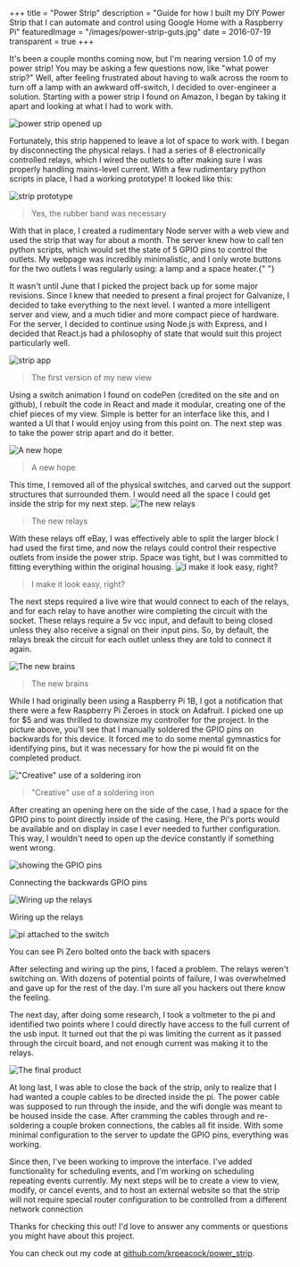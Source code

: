 +++
title = "Power Strip"
description = "Guide for how I built my DIY Power Strip that I can automate and control using Google Home with a Raspberry Pi"
featuredImage = "/images/power-strip-guts.jpg"
date = 2016-07-19
transparent = true
+++

It's been a couple months coming now, but I'm nearing version 1.0 of my
power strip! You may be asking a few questions now, like "what power strip?"
Well, after feeling frustrated about having to walk across the room to turn
off a lamp with an awkward off-switch, I decided to over-engineer a
solution.
Starting with a power strip I found on Amazon, I began by taking it apart
and looking at what I had to work with.

![power strip opened up](./power-strip-guts.jpg)

Fortunately, this strip happened to leave a lot of space to work with. I
began by disconnecting the physical relays. I had a series of 8
electronically controlled relays, which I wired the outlets to after making
sure I was properly handling mains-level current. With a few rudimentary
python scripts in place, I had a working prototype! It looked like this:


![strip prototype](./strip-prototype.jpg)

> Yes, the rubber band was necessary




With that in place, I created a rudimentary Node server with a web view and
used the strip that way for about a month. The server knew how to call ten
python scripts, which would set the state of 5 GPIO pins to control the
outlets. My webpage was incredibly minimalistic, and I only wrote buttons
for the two outlets I was regularly using: a lamp and a space heater.{" "}

It wasn't until June that I picked the project back up for some major
revisions. Since I knew that needed to present a final project for
Galvanize, I decided to take everything to the next level. I wanted a more
intelligent server and view, and a much tidier and more compact piece of
hardware. For the server, I decided to continue using Node.js with Express,
and I decided that React.js had a philosophy of state that would suit this
project particularly well.

![strip app](./strip-app.png)

> The first version of my new view

Using a switch animation I found on codePen (credited on the site and on
github), I rebuilt the code in React and made it modular, creating one of
the chief pieces of my view. Simple is better for an interface like this,
and I wanted a UI that I would enjoy using from this point on. The next step
was to take the power strip apart and do it better.

![A new hope](./gutted-strip.jpg)

> A new hope

This time, I removed all of the physical switches, and carved out the
support structures that surrounded them. I would need all the space I could
get inside the strip for my next step.
![The new relays](./strip-with-relays.jpg)

> The new relays

With these relays off eBay, I was effectively able to split the larger block
I had used the first time, and now the relays could control their respective
outlets from inside the power strip. Space was tight, but I was committed to
fitting everything within the original housing.
![I make it look easy, right?](./strip-wiring.jpg)

> I make it look easy, right?

The next steps required a live wire that would connect to each of the
relays, and for each relay to have another wire completing the circuit with
the socket. These relays require a 5v vcc input, and default to being closed
unless they also receive a signal on their input pins. So, by default, the
relays break the circuit for each outlet unless they are told to connect it
again.

![The new brains](./pi-zero.jpg)

> The new brains

While I had originally been using a Raspberry Pi 1B, I got a notification
that there were a few Raspberry Pi Zeroes in stock on Adafruit. I picked one
up for \$5 and was thrilled to downsize my controller for the project. In the
picture above, you'll see that I manually soldered the GPIO pins on
backwards for this device. It forced me to do some mental gymnastics for
identifying pins, but it was necessary for how the pi would fit on the
completed product.

!["Creative" use of a soldering iron](./glory-shot.jpg)

> "Creative" use of a soldering iron

After creating an opening here on the side of the case, I had a space for
the GPIO pins to point directly inside of the casing. Here, the Pi's ports
would be available and on display in case I ever needed to further
configuration. This way, I wouldn't need to open up the device constantly if
something went wrong.

<div className="gallery">
  <img src="./backward-pins.jpg" alt="showing the GPIO pins" />
  <p>Connecting the backwards GPIO pins</p>
  <img src="./strip-wiring.jpg" alt="Wiring up the relays" />
  <p>Wiring up the relays</p>
  <img src="tidying.jpg" alt="pi attached to the switch" />
  <p>
    You can see Pi Zero bolted onto the back with spacers
  </p>
</div>

After selecting and wiring up the pins, I faced a problem. The relays
weren't switching on. With dozens of potential points of failure, I was
overwhelmed and gave up for the rest of the day. I'm sure all you hackers
out there know the feeling.

The next day, after doing some research, I took a voltmeter to the pi and
identified two points where I could directly have access to the full current
of the usb input. It turned out that the pi was limiting the current as it
passed through the circuit board, and not enough current was making it to
the relays.


![The final product](./strip-head-on.jpg)

At long last, I was able to close the back of the strip, only to realize
that I had wanted a couple cables to be directed inside the pi. The power
cable was supposed to run through the inside, and the wifi dongle was meant
to be housed inside the case. After cramming the cables through and
re-soldering a couple broken connections, the cables all fit inside. With
some minimal configuration to the server to update the GPIO pins, everything
was working.

Since then, I've been working to improve the interface. I've added
functionality for scheduling events, and I'm working on scheduling repeating
events currently. My next steps will be to create a view to view, modify, or
cancel events, and to host an external website so that the strip will not
require special router configuration to be controlled from a different
network connection

Thanks for checking this out! I'd love to answer any comments or questions
you might have about this project.

You can check out my code at [github.com/krpeacock/power_strip](github.com/krpeacock/power_strip).
